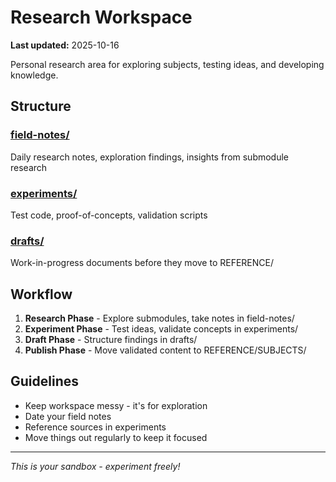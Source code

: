# Research Workspace

**Last updated:** 2025-10-16

Personal research area for exploring subjects, testing ideas, and developing knowledge.

## Structure

### [field-notes/](field-notes/)
Daily research notes, exploration findings, insights from submodule research

### [experiments/](experiments/)
Test code, proof-of-concepts, validation scripts

### [drafts/](drafts/)
Work-in-progress documents before they move to REFERENCE/

## Workflow

1. **Research Phase** - Explore submodules, take notes in field-notes/
2. **Experiment Phase** - Test ideas, validate concepts in experiments/
3. **Draft Phase** - Structure findings in drafts/
4. **Publish Phase** - Move validated content to REFERENCE/SUBJECTS/

## Guidelines

- Keep workspace messy - it's for exploration
- Date your field notes
- Reference sources in experiments
- Move things out regularly to keep it focused

---

*This is your sandbox - experiment freely!*